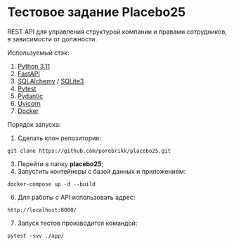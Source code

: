 # Тестовое задание Placebo25
REST API для управления структурой компании и правами сотрудников, в зависимости от должности.

Используемый стэк:
1. <a href="https://www.python.org/downloads/release/python-3110/">Python 3.11</a>
2. <a href="https://github.com/tiangolo/fastapi">FastAPI</a>
3. <a href="https://github.com/sqlalchemy/sqlalchemy">SQLAlchemy</a> / <a href="https://github.com/python/cpython/blob/main/Doc/library/sqlite3.rst">SQLite3</a>
4. <a href="https://github.com/pytest-dev/pytest/">Pytest</a>
5. <a href="https://github.com/pydantic/pydantic">Pydantic</a>
6. <a href="https://github.com/encode/uvicorn">Uvicorn</a>
7. <a href="https://github.com/docker">Docker</a>

Порядок запуска:
1. Сделать клон репозитория:
```
git clone https://github.com/porebrikk/placebo25.git
```
3. Перейти в папку **placebo25**;
4. Запустить контейнеры с базой данных и приложением:
```
docker-compose up -d --build
```
6. Для работы с API использовать адрес:
```
http://localhost:8000/
```
7. Запуск тестов производится командой:
```
pytest -svv ./app/
```
